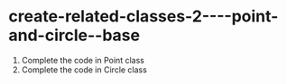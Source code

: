 # create-related-classes-2----point-and-circle--base

1. Complete the code in Point class
2. Complete the code in Circle class

